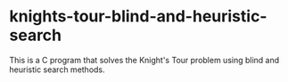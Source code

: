 # knights-tour-blind-and-heuristic-search
This is a C program that solves the Knight's Tour problem using blind and heuristic search methods.
